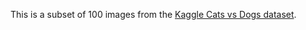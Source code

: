 This is a subset of 100 images from the [Kaggle Cats vs Dogs dataset](https://www.kaggle.com/chetankv/dogs-cats-images).
